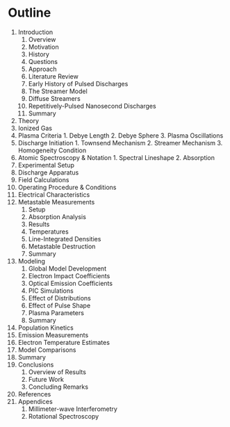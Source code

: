 Outline
=======

1. Introduction
    1. Overview 
      1. Motivation
      2. History
      3. Questions
      4. Approach
    2. Literature Review
      1. Early History of Pulsed Discharges
      2. The Streamer Model
      3. Diffuse Streamers
      4. Repetitively-Pulsed Nanosecond Discharges
    3. Summary
2. Theory
  1. Ionized Gas
  2. Plasma Criteria
    1. Debye Length
    2. Debye Sphere
    3. Plasma Oscillations
  3. Discharge Initiation
    1. Townsend Mechanism
    2. Streamer Mechanism
    3. Homogeneity Condition
  4. Atomic Spectroscopy & Notation
    1. Spectral Lineshape
    2. Absorption
3. Experimental Setup
  1. Discharge Apparatus
  2. Field Calculations
  3. Operating Procedure & Conditions
  4. Electrical Characteristics
4. Metastable Measurements
    1. Setup
    2. Absorption Analysis
    3. Results
      1. Temperatures
      2. Line-Integrated Densities
      3. Metastable Destruction
    4. Summary
5. Modeling
    1. Global Model Development
      1. Electron Impact Coefficients
      2. Optical Emission Coefficients
      3. PIC Simulations
    2. Effect of Distributions
    3. Effect of Pulse Shape
    4. Plasma Parameters
    5. Summary
6. Population Kinetics
  1. Emission Measurements
  2. Electron Temperature Estimates
  2. Model Comparisons
  3. Summary
7. Conclusions
    1. Overview of Results
    2. Future Work
    3. Concluding Remarks
8. References
9. Appendices
    1. Millimeter-wave Interferometry
    2. Rotational Spectroscopy
